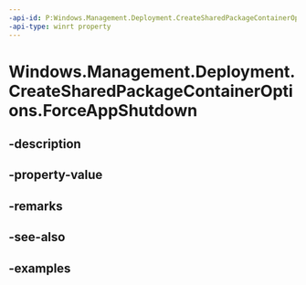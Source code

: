 ```yaml
---
-api-id: P:Windows.Management.Deployment.CreateSharedPackageContainerOptions.ForceAppShutdown
-api-type: winrt property
---
```


# Windows.Management.Deployment.CreateSharedPackageContainerOptions.ForceAppShutdown

<!--
public bool ForceAppShutdown { get; set; }
-->


## -description

## -property-value

## -remarks

## -see-also

## -examples



